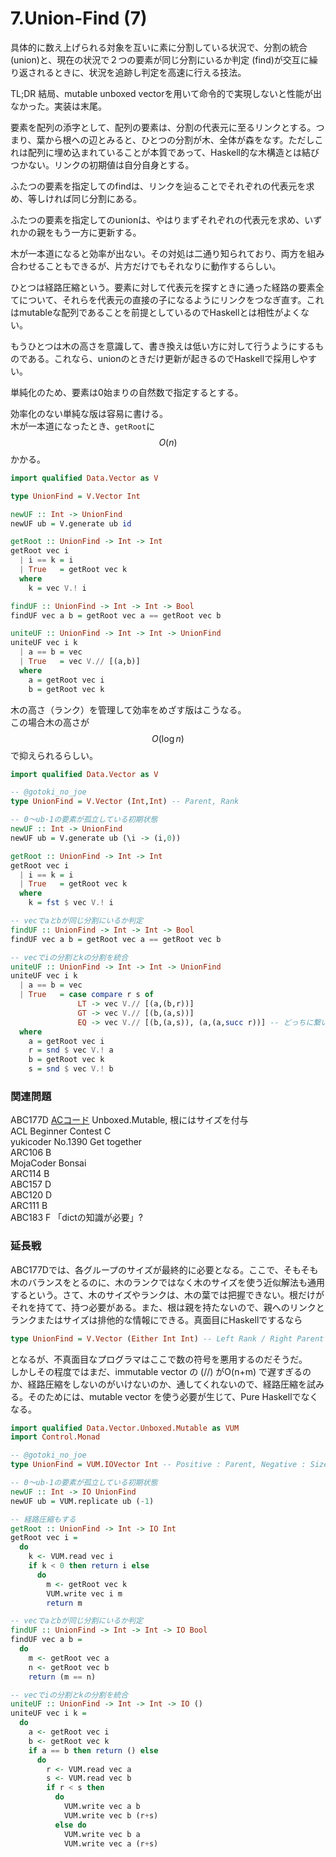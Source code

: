 # 7.Union-Find \(7\)

具体的に数え上げられる対象を互いに素に分割している状況で、分割の統合\(union\)と、現在の状況で２つの要素が同じ分割にいるか判定 \(find\)が交互に繰り返されるときに、状況を追跡し判定を高速に行える技法。

TL;DR 結局、mutable unboxed vectorを用いて命令的で実現しないと性能が出なかった。実装は末尾。

要素を配列の添字として、配列の要素は、分割の代表元に至るリンクとする。つまり、葉から根への辺とみると、ひとつの分割が木、全体が森をなす。ただしこれは配列に埋め込まれていることが本質であって、Haskell的な木構造とは結びつかない。リンクの初期値は自分自身とする。

ふたつの要素を指定してのfindは、リンクを辿ることでそれぞれの代表元を求め、等しければ同じ分割にある。

ふたつの要素を指定してのunionは、やはりまずそれぞれの代表元を求め、いずれかの親をもう一方に更新する。

木が一本道になると効率が出ない。その対処は二通り知られており、両方を組み合わせることもできるが、片方だけでもそれなりに動作するらしい。

ひとつは経路圧縮という。要素に対して代表元を探すときに通った経路の要素全てについて、それらを代表元の直接の子になるようにリンクをつなぎ直す。これはmutableな配列であることを前提としているのでHaskellとは相性がよくない。

もうひとつは木の高さを意識して、書き換えは低い方に対して行うようにするものである。これなら、unionのときだけ更新が起きるのでHaskellで採用しやすい。

単純化のため、要素は0始まりの自然数で指定するとする。

効率化のない単純な版は容易に書ける。  
木が一本道になったとき、`getRoot`に$$O(n)$$かかる。

```haskell
import qualified Data.Vector as V

type UnionFind = V.Vector Int

newUF :: Int -> UnionFind
newUF ub = V.generate ub id

getRoot :: UnionFind -> Int -> Int
getRoot vec i
  | i == k = i
  | True   = getRoot vec k
  where
    k = vec V.! i

findUF :: UnionFind -> Int -> Int -> Bool
findUF vec a b = getRoot vec a == getRoot vec b

uniteUF :: UnionFind -> Int -> Int -> UnionFind
uniteUF vec i k
  | a == b = vec
  | True   = vec V.// [(a,b)]
  where
    a = getRoot vec i
    b = getRoot vec k
```

木の高さ（ランク）を管理して効率をめざす版はこうなる。  
この場合木の高さが$$O(\log n)$$で抑えられるらしい。

```haskell
import qualified Data.Vector as V

-- @gotoki_no_joe
type UnionFind = V.Vector (Int,Int) -- Parent, Rank

-- 0～ub-1の要素が孤立している初期状態
newUF :: Int -> UnionFind
newUF ub = V.generate ub (\i -> (i,0))

getRoot :: UnionFind -> Int -> Int
getRoot vec i
  | i == k = i
  | True   = getRoot vec k
  where
    k = fst $ vec V.! i

-- vecでaとbが同じ分割にいるか判定
findUF :: UnionFind -> Int -> Int -> Bool
findUF vec a b = getRoot vec a == getRoot vec b

-- vecでiの分割とkの分割を統合
uniteUF :: UnionFind -> Int -> Int -> UnionFind
uniteUF vec i k
  | a == b = vec
  | True   = case compare r s of
               LT -> vec V.// [(a,(b,r))]
               GT -> vec V.// [(b,(a,s))]
               EQ -> vec V.// [(b,(a,s)), (a,(a,succ r))] -- どっちに繋いでもいいが
  where
    a = getRoot vec i
    r = snd $ vec V.! a
    b = getRoot vec k
    s = snd $ vec V.! b
```

### 関連問題

ABC177D [ACコード](https://atcoder.jp/contests/abc177/submissions/22742331) Unboxed.Mutable, 根にはサイズを付与  
ACL Beginner Contest C  
yukicoder No.1390 Get together  
ARC106 B  
MojaCoder Bonsai  
ARC114 B  
ABC157 D  
ABC120 D  
ARC111 B  
ABC183 F 「dictの知識が必要」?

### 延長戦

ABC177Dでは、各グループのサイズが最終的に必要となる。ここで、そもそも木のバランスをとるのに、木のランクではなく木のサイズを使う近似解法も通用するという。さて、木のサイズやランクは、木の葉では把握できない。根だけがそれを持てて、持つ必要がある。また、根は親を持たないので、親へのリンクとランクまたはサイズは排他的な情報にできる。真面目にHaskellでするなら

```haskell
type UnionFind = V.Vector (Either Int Int) -- Left Rank / Right Parent
```

となるが、不真面目なプログラマはここで数の符号を悪用するのだそうだ。  
しかしその程度ではまだ、immutable vector の \(//\) がO\(n+m\) で遅すぎるのか、経路圧縮をしないのがいけないのか、通してくれないので、経路圧縮を試みる。そのためには、mutable vector を使う必要が生じて、Pure Haskellでなくなる。

```haskell
import qualified Data.Vector.Unboxed.Mutable as VUM
import Control.Monad

-- @gotoki_no_joe
type UnionFind = VUM.IOVector Int -- Positive : Parent, Negative : Size

-- 0～ub-1の要素が孤立している初期状態
newUF :: Int -> IO UnionFind
newUF ub = VUM.replicate ub (-1)

-- 経路圧縮もする
getRoot :: UnionFind -> Int -> IO Int
getRoot vec i =
  do
    k <- VUM.read vec i
    if k < 0 then return i else
      do
        m <- getRoot vec k
        VUM.write vec i m
        return m

-- vecでaとbが同じ分割にいるか判定
findUF :: UnionFind -> Int -> Int -> IO Bool
findUF vec a b =
  do
    m <- getRoot vec a
    n <- getRoot vec b
    return (m == n)

-- vecでiの分割とkの分割を統合
uniteUF :: UnionFind -> Int -> Int -> IO ()
uniteUF vec i k =
  do
    a <- getRoot vec i
    b <- getRoot vec k
    if a == b then return () else
      do
        r <- VUM.read vec a
        s <- VUM.read vec b
        if r < s then
          do
            VUM.write vec a b
            VUM.write vec b (r+s)
          else do
            VUM.write vec b a
            VUM.write vec a (r+s)
```

